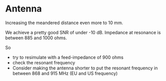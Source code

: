 # Antenna
Increasing the meandered distance even more to 10 mm.

We achieve a pretty good SNR of under -10 dB. 
Impedance at resonance is between 885 and 1000 ohms.

So 
- try to resimulate with a feed-impedance of 900 ohms
- check the resonant frequency
- Consider making the antenna shorter to put the resonant frequency in between 868 and 915 MHz (EU and US frequency)